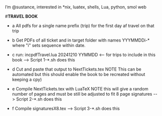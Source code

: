 I’m @sustance, interested in *nix, luatex, shells, Lua, python, smol web

#______TRAVEL BOOK______

- a  All pdfs for a single name prefix (trip) for the first day af travel on that trip

- b  Get PDFs of all ticket and in target folder with names YYYMMDDi-* where "i" sets sequence within date.

- c  run: incpdfTravel.lua 20241210 YYMMDD <-- for trips to include in this book
--> Script 1-*.sh does this

- d  Cut and paste that output to NextTickets.tex 
    NOTE This can be automated but this should enable the book to be recreated without keeping a cpy)

- e  Compile NextTickets.tex with LuaTeX
    NOTE this will give a random number of pages and must be still be adjusted to fit 8 page signatures
-->  Script 2-*.sh does this

- f  Compile signaturesX8.tex
--> Script 3-*.sh does this

<!---
sustance/sustance is a ✨ special ✨ repository because its `README.md` (this file) appears on your GitHub profile.
You can click the Preview link to take a look at your changes.
--->
